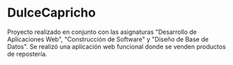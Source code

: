 # DulceCapricho
 Proyecto realizado en conjunto con las asignaturas "Desarrollo de Aplicaciones Web", "Construcción de Software" y "Diseño de Base de Datos". Se realizó una aplicación web funcional donde se venden productos de repostería.
